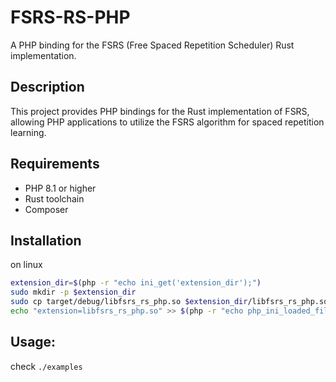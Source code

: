 # FSRS-RS-PHP

A PHP binding for the FSRS (Free Spaced Repetition Scheduler) Rust implementation.

## Description

This project provides PHP bindings for the Rust implementation of FSRS, allowing PHP applications to utilize the FSRS algorithm for spaced repetition learning.

## Requirements

- PHP 8.1 or higher
- Rust toolchain
- Composer

## Installation

on linux

```bash
extension_dir=$(php -r "echo ini_get('extension_dir');")
sudo mkdir -p $extension_dir
sudo cp target/debug/libfsrs_rs_php.so $extension_dir/libfsrs_rs_php.so
echo "extension=libfsrs_rs_php.so" >> $(php -r "echo php_ini_loaded_file();")
```

## Usage:

check `./examples`
